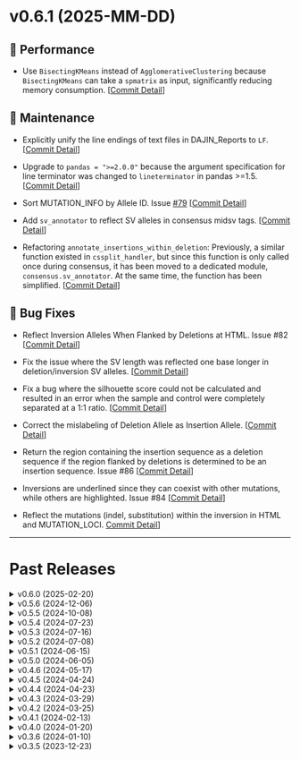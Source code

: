 <!-- TEMPLATE
# v0.0.0 (yyyy-mm-dd)
## 💥 Breaking
## 📝 Documentation
## 🚀 Performance
## 🌟 New Features
## 🐛 Bug Fixes
## 🔧 Maintenance
## ⛔️ Deprecated
+ commitMessage. Issue #XX [[Commit Detail](https://github.com/akikuno/DAJIN2/commit/xxxxx)]
-->

<!-- ############################################################# # -->

# v0.6.1 (2025-MM-DD)

## 🚀 Performance

- Use `BisectingKMeans` instead of `AgglomerativeClustering` because `BisectingKMeans` can take a `spmatrix` as input, significantly reducing memory consumption. [[Commit Detail](https://github.com/akikuno/DAJIN2/commit/19fe3549584ee1b1c8ccb67c3d364434f5ad392c)]

## 🔧 Maintenance

+ Explicitly unify the line endings of text files in DAJIN_Reports to `LF`. [[Commit Detail](https://github.com/akikuno/DAJIN2/commit/695d67a7b6de3f29381bd4299fddc6106028d5c2)]

+ Upgrade to `pandas = ">=2.0.0"` because the argument specification for line terminator was changed to `lineterminator` in pandas >=1.5. [[Commit Detail](https://github.com/akikuno/DAJIN2/commit/65b421569e8be93e06c496827c8de1c62b9f47e0)]

+ Sort MUTATION_INFO by Allele ID. Issue [#79](https://github.com/akikuno/DAJIN2/issues/79) [[Commit Detail](https://github.com/akikuno/DAJIN2/commit/891096d963d408e454d26f3eab26a5cee6426b3a)]

+ Add `sv_annotator` to reflect SV alleles in consensus midsv tags. [[Commit Detail](https://github.com/akikuno/DAJIN2/commit/1f8a89d50c53427ae4166e5d48f57466441c2f50)]

+ Refactoring `annotate_insertions_within_deletion`: Previously, a similar function existed in `cssplit_handler`, but since this function is only called once during consensus, it has been moved to a dedicated module, `consensus.sv_annotator`. At the same time, the function has been simplified. [[Commit Detail](https://github.com/akikuno/DAJIN2/commit/88988db9cfeb44fd95f377a38eb434289ac812b5)]
 
## 🐛 Bug Fixes

+ Reflect Inversion Alleles When Flanked by Deletions at HTML. Issue #82 [[Commit Detail](https://github.com/akikuno/DAJIN2/commit/c7bb3cfacf724dd0a4298c432bdda878f5a72de4)]

+ Fix the issue where the SV length was reflected one base longer in deletion/inversion SV alleles. [[Commit Detail](https://github.com/akikuno/DAJIN2/commit/cb39c83d3bea0f3d507dbc4d22c5a58f6d3cee3f)]

+ Fix a bug where the silhouette score could not be calculated and resulted in an error when the sample and control were completely separated at a 1:1 ratio. [[Commit Detail](https://github.com/akikuno/DAJIN2/commit/c4f36483a03584f52299e2cba81d9eaf9d19425d)]

+ Correct the mislabeling of Deletion Allele as Insertion Allele. [[Commit Detail](https://github.com/akikuno/DAJIN2/commit/b9e38830e588823fc687363dee343f70fd5b6fae)]

+ Return the region containing the insertion sequence as a deletion sequence if the region flanked by deletions is determined to be an insertion sequence. Issue #86 [[Commit Detail](https://github.com/akikuno/DAJIN2/commit/eef0c0d1b2658cd22ebca1108495aed2adea6e20)]

+ Inversions are underlined since they can coexist with other mutations, while others are highlighted. Issue #84 [[Commit Detail](https://github.com/akikuno/DAJIN2/commit/ccdc98b97052dbbb27b8c75b3dd1b888620a4e11)]

+ Reflect the mutations (indel, substitution) within the inversion in HTML and MUTATION_LOCI. [Commit Detail](https://github.com/akikuno/DAJIN2/commit/d0316c52cc129cf8d104cd1cce9c5eedff9898ce)]

<!-- ############################################################# # -->



-------------------------------------------------------------

# Past Releases

<!-- <details>
<summary> v0.X.X (2025-MM-DD) </summary>

</details> -->


<!-- ############################################################# # -->

<details>
<summary> v0.6.0 (2025-02-20) </summary>

## 💥 Breaking

+ Add `preprocess.sv_detector` to detect SV (Insertion/Deletion/Inversion) alleles. Issue #33 [[Commit Detail](https://github.com/akikuno/DAJIN2/commit/710e2a860abd9899d0b7378a58e1d672754c43db)]

+ Add `html_builder` to display SV alleles. Issue #31 [[Commit Detail](https://github.com/akikuno/DAJIN2/commit/1ba73f00ac72a5191749248469fab639c9e1e429)]

## 📝 Documentation

+ Upgrade Python version from 3.10 to 3.12 in README.md. Issue #74 [[Commit Detail](https://github.com/akikuno/DAJIN2/commit/9499666e78c669debe8e5f600dc6a8f82253bae8)]


## 🚀 Performance

+ Simplify feature extraction using `extract_n_features` to reduce computational costs. [[Commit Detail](https://github.com/akikuno/DAJIN2/commit/cc4665719f9eedfa0457cc07d1bc3ca2142c574e)]

+ To avoid overlooking minor alleles, the number of reads is increased from 10,000 to 100,000 during downsampling. [[Commit Detail](https://github.com/akikuno/DAJIN2/commit/7e3e08dec5d71769f917a58f63bf5af6df230ed4)]

## 🔧 Maintenance

+ Increase the SV allele number to at least two digits (e.g., `deletion01`). [[Commit Detail](https://github.com/akikuno/DAJIN2/commit/75367ea57fc1d3a4a9d86ea7e085a707da7ccdb3)]

+ Display the currently processing NAME in batch mode. [[Commit Detail](https://github.com/akikuno/DAJIN2/commit/c713f3198a9cc3f27854fec71c4c1da8959b4053)]

+ By appending a UUID to the log file, potential filename duplication can be prevented. [[Commit Detail](https://github.com/akikuno/DAJIN2/commit/41a8b183c47642ad2c2f171d02c779fd8f817c55)]

</details>

<details>
<summary> v0.5.6 (2024-12-06) </summary>

## 💥 Breaking

+ Support for PacBio HiFi reads. [[Commit Detail](https://github.com/akikuno/DAJIN2/commit/69773342d3bf157f28db013d62796be43ae297e7)]

+ Add `preprocess.sequence_error_handler` to exclude Nanopore sequence errors from the analysis. Issue: #60 
  + Initial commit [[Commit Detail](https://github.com/akikuno/DAJIN2/commit/329493dbfe6c0d03a6f8aadaab88911900f35dbb)]
  + Since most Nanopore sequencing errors occur due to read interruptions, `parse_midsv_from_csv` classifies entries as either Unknown or Other (M). [[Commit Detail](https://github.com/akikuno/DAJIN2/commit/809c22be361b0566e46ea94b5dec37b8a4659244)]
  + Instead of strategies like Cosine similarity or HDBSCAN, the Jaro-Winkler distance is explicitly used as a string similarity metric. Jaro-Winkler was chosen because Levenshtein would be too time-consuming. [[Commit Detail](https://github.com/akikuno/DAJIN2/commit/809c22be361b0566e46ea94b5dec37b8a4659244)]

+ Add `sr` presets to all execusions in `preprocess.mapping`. Issue: #55 [[Commit Detail](https://github.com/akikuno/DAJIN2/commit/682a20f3e71206fbd55369b5ff0dea799881aa67)]

+ Increase the sensitivity by lowering the mutation detection threshold from 0.5% to 0.1% to detect mutations around 0.75%. [[Commit Detail](https://github.com/akikuno/DAJIN2/commit/0e19752c1a4100d5a9121d54a563698642dc35c1)]

+ Use `AgglomerativeClustering` instead of Constrained KMeans because AgglomerativeClustering provides a more global clustering approach, and Constrained KMeans was not very useful due to the unreliability of its `min_cluster_size`. [[Commit Detail](https://github.com/akikuno/DAJIN2/commit/b81711e553edccaec4d6396cf940081163a18471)]

+ Output seqence error reads as `BAM/{name}/sequence_errors.bam`. Issue: #61 [[Commit Detail](https://github.com/akikuno/DAJIN2/commit/b2e717faa5ed17cdc18217d537cf49de6ca7c0b4)]

## 🚀 Performance

+ Downsampling the sample reads to a maximum of 10,000. Issue: #58 [[Commit Detail](https://github.com/akikuno/DAJIN2/commit/33c2120b59c80afe7f76165b2410b8ffe51410bd)]

## 🐛 Bug Fixes

+ Fix a bug where a element of dict with empty values was left behind after minor insertions were removed.  [[Commit Detail](https://github.com/akikuno/DAJIN2/commit/dcd66324999fbf2054b1310b879f81baf0fa7a92)]

## 🔧 Maintenance

+ With the end of security support for Python 3.8 in October 2024, we have updated DAJIN2 to support Python 3.9 or later. [[Commit Detail](https://github.com/akikuno/DAJIN2/commit/0967c463386a48639a614849b3d3e4453079c8b1)]

+ Replace typing.Generator to collections.abc.Iterator Since typing.Generator is deprecated. Issue: #53 [[Commit Detail](https://github.com/akikuno/DAJIN2/commit/f85964a4b8027b547b7b3e370b9e86ff8dda36be)]

+ Automatically retrieve version information using `importlib.metadata.version` Issue: #59 [[Commit Detail](https://github.com/akikuno/DAJIN2/commit/4cf75078b5e7f487b07650e934d63448bc3a328e)]

+ Move the FASTX IO processing to `utils.io`. Issue: #66 [[Commit Detail](https://github.com/akikuno/DAJIN2/commit/cca3db0b13ac53e082e2272f7ee7f593f905bd25)]

+ Add E2E tests in Github Actions. [[Commit Detail](https://github.com/akikuno/DAJIN2/commit/8fb93621ae7b9c4e867a68e9160c3295bfb0f872)]

</details>


<details>
<summary> v0.5.5 (2024-10-08) </summary>

## 📝 Documentation

+ Add `FAQ.md` and `FAQ_JP.md` to address the question: "Why is the read count of the Control sample lower in the output BAM file?". [[Commit Detail](https://github.com/akikuno/DAJIN2/commit/b238d21fbb7cd3330a147bdde65b726278447649)]

## 🔧 Maintenance

+ Integrating insertion and inversion detection: Issue #31
  + Add sv_handler [[Commit Detail](https://github.com/akikuno/DAJIN2/commit/d994d845b0b8ed0fa8affed7992f1d95bf163073)]

  + Modify arguments of `is_insertion` to `is_sv` [[Commit Detail](https://github.com/akikuno/DAJIN2/commit/f2d3dc4ca2dff60fc869fb1f5b6b08f54490b564)]

  + Remame `insertions_to_fasta.generate_insertions_fasta` to `insertion_detector.detect_insertions` because the function is not only for generating fasta files but also for generating csv tag. [[Commit Detail](https://github.com/akikuno/DAJIN2/commit/63c9d63bad627f529f272ea90c035e236f9dd1fb)]

+ Remove unused dependencies
  + `networkx`: Issue #49 [[Commit Detail](https://github.com/akikuno/DAJIN2/commit/524186bdce9e28d6357378d0baeb45670d2e22ed)]

</details>



<details>
<summary> v0.5.4 (2024-07-23) </summary>

## 💥 Breaking

+ Use simulated annealing to optimize cluster assignments in `clustering.constrained_kmenas` [[Commit Detail](https://github.com/akikuno/DAJIN2/commit/b07b626c1def93022e79840e1e6e393fa400cefb)]
  + Since `ortools` is not installable on osx-arm64 in Bioconda, I implemented alternative smethods to calculate min_cost_flow.

+ Change the criteria for terminating clustering. [[Commit Detail](https://github.com/akikuno/DAJIN2/commit/db6ec7245d0d1a7ff7204574cffdfd945ee5e854)]
  + The following termination criteria have been added:
    - Minimum cluster size is less than or equal to 0.5% of the sample's read number.
    - Decrease in the proportion of samples with a silhouette score of 0.25 or higher.
  + The following termination criterion has been removed:
    - Adjusted Rand Index >= 0.95, as it led to early termination when minor clusters were generated.

+ The threshold for `clustering.strand bias` determination has been loosened. [[Commit Detail](https://github.com/akikuno/DAJIN2/commit/5bbaa7d363bce03d6fbd4ba7fdf1c00e938d9809)]
  + This adjustment addresses cases like `+:13, -:2` (0.87) observed in `example_flox/flox-1nt-deletion`.
  + Since the minor allele is particularly susceptible, further adjustments may be necessary in the future.

## 🌟 New Features

+ Support for Apple Silicon (osx-arm64) in Bioconda. Issue: #46

</details>

<details>
<summary> v0.5.3 (2024-07-16) </summary>

## 💥 Breaking

- Update `clustering.clustering`: Use Constrained Kmeans clustering to address the issue of cluster imbalance where extremely minor clusters were preferentially separated. Set `min_cluster_size` to 0.5% of the sample read count. [[Commit Detail](https://github.com/akikuno/DAJIN2/commit/c1b14e73d8a95fdb39e510a7a90e501d596b7f3a)]
  - As a result, `clustering.label_merger.py` is no longer needed and has been removed.

- Update `consensus.call_consensus`: For mutations determined to be sequence errors, we previously replaced them with unknown (`N`), but this `N` had low interpretability. Therefore, mutations that DAJIN2 determines to be sequence errors will now be assigned the same base as the reference genome. [[Commit Detail](https://github.com/akikuno/DAJIN2/commit/1f46215ae7054c4da088c638ad82e41dd0dc7227)]

## 🐛 Bug Fixes

- Due to a bias in `classifiler.calc_match` where alleles with shorter sequences were prioritized, the operation of dividing by sequence length has been removed. [[Commit Detail](https://github.com/akikuno/DAJIN2/commit/fa6fbd5a7f9693df3b067a3041df42198a0d65b7)]

- Fix `preporcess.mapping.generate_sam` to perform alignments with `map-ont` and `splice` in addition to `sr` for sequence lengths of 500 bp or less, and select the optimal prefix from these alignments. Issue: #45 [[Commit Detail](https://github.com/akikuno/DAJIN2/commit/9e7fb93f3c7b74095d2afd08bf3fa0bc00e6f367)]
</details>


<details>
<summary> v0.5.2 (2024-07-08) </summary>

## 📝 Documentation

+ Add `FAQ.md` and `FAQ_JP.md` to provide answers to questions. [[Commit Detail](https://github.com/akikuno/DAJIN2/commit/c2217b006494ae73fda422a17edaf39fb97e8898)]

## 🌟 New Features

- Update `mutation_extractor` [[Commit Detail](https://github.com/akikuno/DAJIN2/commit/9444ee701ee52adeb6271552eff70667fb49b854)]
  - Simplified the logic of the `is_dissimilar_loci` if statement. Additionally, changed the threshold for determining a mutation in Consensus from 75% to 50% (to accommodate the insertion allele in Cas3 Tyr Barcode10).
  - Updated `detect_anomalies` to use MLPClassifier to detect mutations more flexibly and accurately compared to the previous threshold setting with MiniBatchKMeans.

## 🔧 Maintenance

+ Make DAJIN2 compatible with Python 3.11 and 3.12. Issue: #43 [[Commit Detail](https://github.com/akikuno/DAJIN2/commit/8da9118f5c0f584ed1ab12541d5e410d1b9f0da8)]
  + pysam and mappy builds with Python 3.11 and 3.12 are now available on Bioconda.

+ Update GitHub Actions to test with Python 3.11 and 3.12. Issue: #43 [[Commit Detail](https://github.com/akikuno/DAJIN2/commit/54df79e60b484da429c1cbf6f12b0c19196452cc)]

+ Resolve the B023 Function definition does not bind loop variable `alignment_lengths` issue. [[Commit Detail](https://github.com/akikuno/DAJIN2/commit/9c85d2f0410494a9b71d9905fad2f9e4efe30ed7)]

+ Add `question.yml` in GitHub Issue template. [[Commit Detail](https://github.com/akikuno/DAJIN2/commit/1172fddd34c382f92b6778d6f30fd733b458cc04)]


## 🐛 Bug Fixes

+ Update `cssplits_handler._get_index_of_large_deletions`: Modified to split large deletions when a match of 10 or more bases is found within the identified large deletion. Issue: #42 [[Commit Detail](https://github.com/akikuno/DAJIN2/commit/0c97a9b5fb8cad2ebdaf91b796eed3ce80f5eeee)]

</details>

<details>
<summary> v0.5.1 (2024-06-15) </summary>

## 🌟 New Features

+ Enable to accept additional file formats as an input. Issue: #37
  + FASTA [[Commit Detail](https://github.com/akikuno/DAJIN2/commit/ee6d392cd51649c928bd604acafbab4b9d28feb1)]
  + BAM [[Commit Detail](https://github.com/akikuno/DAJIN2/commit/1f3a9812756f0a2607ece3551740e4c67955324c)]

## 📝 Documentation

+ Add a description of the procedure for accepting files generated by Dorado basecaller as input. Issue: #37 [[Commit Detail](https://github.com/akikuno/DAJIN2/commit/c9ebc020fa60980ba7aaaf9295975775ec07da6d)]


## 🔧 Maintenance

+ Specify the Python version to be between 3.8 and 3.10. [[Commit Detail](https://github.com/akikuno/DAJIN2/commit/5fae947eff7da0f7e1ed5e4ff3f95c911fd9f646)]

+ Change `mutation_exporter.report_mutations` to return list[list[str]]. Update the tests accordingly. [[Commit Detail](https://github.com/akikuno/DAJIN2/commit/7153cb143d621e136ca94bfe6b391f1d7b61d438)]

+ Apply formatting with Ruff [[Commit Detail](https://github.com/akikuno/DAJIN2/commit/aec9b697863ef06b4e86e248bebde6616f4eb54e)]

## 🐛 Bug Fixes

+ Add `reallocate_insertion_within_deletion` into `report.mutation_exporter` and reflected it in the mutation info. [[Commit Detail](https://github.com/akikuno/DAJIN2/commit/ed6a96e01bb40c77df9cd3a17a4c29524684b6f1)]

</details>

<details>
<summary> v0.5.0 (2024-06-05) </summary>

## 📝 Documentation

+ Update the issue template from md to yml and modify it to make it easier for users to fill out each item.  [[Commit Detail](https://github.com/akikuno/DAJIN2/commit/ee2c1784e3cb0e72fd09b7c7df577082c19c1a88)]


## 💥 Breaking

+ Extremely low-frequency alleles (less than 0.05%) are considered Nanopore sequence errors and are not clustered #36.
  + Configure `clustering.extract_labels` so that alleles with a low number of reads (0.05% or fewer or 5 reads or fewer) are not clustered. [[Commit Detail](https://github.com/akikuno/DAJIN2/commit/e671b5c84b4cf522faf51823e36fe075b049efcf)]
  + Change `clustering.clustering` to stop if the minimum value of the elements in the cluster is 0.5% or less. [[Commit Detail](https://github.com/akikuno/DAJIN2/commit/74609d5048a4ad8d7004886bf411b2ed4be7fa4b)]
  + Add `consensus.remove_minor_alleles` to remove minor alleles with fewer than 5 reads or less than 0.5% [[Commit Detail](https://github.com/akikuno/DAJIN2/commit/70f675d6a8ea90e9fca51639ddb2b4609e0f4c80)]


+ Save subsetted fastq of a control sample if the read number is too large (> 10,000 reads). The control will have a maximum of 10,000 reads to avoid excessive computational load. [[Commit Detail](https://github.com/akikuno/DAJIN2/commit/d21827f8bbeec326fa2aa4f28feadd6fdecaf554)]

+ If the read length is 500 bases or less, change the mappy preset to `sr`. [[Commit Detail](https://github.com/akikuno/DAJIN2/commit/6e56804ad40780e200f4e9c9ea23294b95443aba)]

+ Update `extract_best_preset` to prioritize `map-ont` and remove `splice` preset if inversion is observed. [[Commit Detail](https://github.com/akikuno/DAJIN2/commit/aa7f6925d6ef4a80a1ba0bbf2b75d8e549ae9863)]


Update the algorithms of `cssplits_hander.reallocate_insertion_within_deletion` to automate change point detection by incorporating temporal changes. [[Commit Detail](https://github.com/akikuno/DAJIN2/commit/7ed8ac8404d18b86c163c71ded6dd1ba784bce79)]



## 🔧 Maintenance

+ Update `deploy_pypi.yml` to use the latest version of Actions. Refer to [the latest official YAML for guidance](https://docs.github.com/actions/automating-builds-and-tests/building-and-testing-python#publishing-to-package-registries). [[Commit Detail](https://github.com/akikuno/DAJIN2/commit/1a54b40146acd21eee30a3a373c44b419d170ad4)]


+ Integrate `requirements.txt` and `MANIFEST.in` into `pyproject.toml` by replacing `setup.py` [[Commit Detail](https://github.com/akikuno/DAJIN2/commit/12f255c3a280098f0310755c51e966031c724932)]

+ Modify to record the execution command of DAJIN2 in the log file [[Commit Detail](https://github.com/akikuno/DAJIN2/commit/38c97a725f6dd3f00162325bf504142f8f8d6594)]

+ Add a test to check if the version in `test_version.sh` matches the version in `pyproject.toml` and `utils.config` [[Commit Detail](https://github.com/akikuno/DAJIN2/commit/a06cb4593ef1a11b3c9826f7ca5532a1bf83f67f)]


+ Rename `consensus.subset_clust` to `consensus.downsample_by_label` to clarify the function's purpose. [[Commit Detail](https://github.com/akikuno/DAJIN2/commit/f6e3f0bc2982996a7dbbc4126a80a7dedd076430)]


+ Update `extract_unique_insertions` to merge highly similar extracted insertion sequences. [[Commit Detail](https://github.com/akikuno/DAJIN2/commit/50fe99f42bcd0bae85bcd0eb4ee371a65f38ea14)]
  + Fix `extract_unique_insertions`: There is a bug where removing the key twice in fasta_insertions_unique caused the index and key to become misaligned in enumerate(distances) if i != key. Therefore, the removal of keys from fasta_insertions_unique is now done all at once at the end. [[Commit Detail](https://github.com/akikuno/DAJIN2/commit/162f248b4deee8c35512b84ec428baec65fd8466)]


+ Add control characters for `fastx_handler.sanitize_filename` as forbidden chars. [[Commit Detail](https://github.com/akikuno/DAJIN2/commit/6b74fce0caa0580c4629a132406206c27a66274d)]


+ Changed the naming convention for the temporary directory: `<sample_name>/<process_content>/<allele_name>/(<label_name>)/file_name`. Example: `flox/consensus/control/1/mutation_loci.pickle`. [[Commit Detail](https://github.com/akikuno/DAJIN2/commit/54fee2f48564c6a29fd5c4151126ba4246e9547c)]

+ Move `sanitze_name` function from `utils.fastx_handler`to `utils.io` [[Commit Detail](https://github.com/akikuno/DAJIN2/commit/a78bd5c0ad8f26bafe369da69607faf9a467c039)]


## 🐛 Bug Fixes

+ Removed `sam_handler.remove_overlapped_reads` to prevent unnecessary trimming of reads. [[Commit Detail](https://github.com/akikuno/DAJIN2/commit/a8991edc0620412c384760d0862e34cc4ea6c0f1)]

+ Fix `preprocess.insertions_to_fasta.remove_minor_groups` to delete the keys (insertion loci) when insertions are removed and result in an empty dict. This prevents errors when accessing non-existent keys in `subset_insertions`. [[Commit Detail](https://github.com/akikuno/DAJIN2/commit/ae8d887282035552c8fbe5c587e43844d5199952)]

+ Fix the bug in `cssplits_handler.convert_cssplits_to_cstag` where the insertion cs tag is not merged with the next cs tag if they have the same operator (e.g., `+A|+A|=T, =T`: before: `+aa=T=T`, after: `+aa=TT`). [[Commit Detail](https://github.com/akikuno/DAJIN2/commit/02d1b4c128004e02671e833136508328d699f53f)]

+ Modified the system to separate intermediate files using a directory structure instead of underscores (`_`), ensuring that no errors occur even if users use allele names containing underscores [[Commit Detail](https://github.com/akikuno/DAJIN2/commit/f70948315a114e0c182895ba4320233f26fc1025)]
  + Thank you @geedrn for reporting the issue #39!

</details>

<details>
<summary> v0.4.6 (2024-05-17) </summary>

## 💥 Breaking

+ Update the log file [Commit Detail](https://github.com/akikuno/DAJIN2/commit/f179c264193391e27f16c66d0f0153f8ae366005)
  + Add the version of DAJIN2 to the log file to track the version of the analysis.
  + Rename the log file to `DAJIN2_log_<current time>.txt` from `<current time>_DAJIN2.log` to enabling open the file in any text editor.

+ Update `mutation_extractor.is_dissimilar_loci` [Commit Detail](https://github.com/akikuno/DAJIN2/commit/2e141bfbbf41a8fe72d11acf159e1974143b7f4e)
  - Rename to `is_dissimilar_loci` from `identify_dissimilar_loci` to explicitly indicate that a boolean is returned.
  - Changed to use cosine distance instead of cosine similarity to make "difference from control" more intuitive.
  - Added a condition to ensure that the cosine distance is not dependent on the specific index: Calculate the cosine distance for 10 bases starting from the neighbor of the corresponding indel, and add the condition that the cosine distances of these adjacent 10 bases should be similar.

+ Update `preprocess.insertions_to_fasta.py` which detects unintended insertion alleles. [Commit Detail](https://github.com/akikuno/DAJIN2/commit/d8bbd9f50b163b6099a5e77c9f7f4de2f5fc08f7)
  + `clustering_insertions`: To accelerate MeanShift clustering, set `bin_seeding=True`. Additionally, because clustering decoys without variation becomes extremely slow, we have switched to using decoys that include slight variations.
  + `extract_unique_insertions`: Within `unintended insertion alleles`, alleles similar to the `intended allele` provided by the user are now excluded.
    + The similarity is defined as there being differences of more than 10 bases

+ Update `preprocess.insertions_to_fasta.clustering_insertions` to consider the length of each insertion sequence during clustering. This allows two alleles, such as `N,(30-base Insertion)` and `(30-base Insertion),N`, to be weighted with different scores as [(1, 30), (30, 1)], enabling correct clustering. [Commit Detail](https://github.com/akikuno/DAJIN2/commit/d41617d8386aa2a4f057cf44c293a1097fa146b6)

+ Update `preprocess.homopolymer_handler`: Scaling data to [0, 1] for cosine similarity, normalizing to match scales due to significant differences in mutation rates between samples and controls. [Commit Detail](https://github.com/akikuno/DAJIN2/commit/0ad27ca2fa7a12ce0cb80e938bc55c903113018f)

## 📝 Documentation

+ Add the descriptions about required Python version supporting from 3.8 to 3.10 due to a Bioconda issue to the README.md. [Commit Detail](https://github.com/akikuno/DAJIN2/commit/0b2f9bf8354e7ff72cc8f8925e1cae6dfba67468)


+ Enhance the descriptions in GitHub Issue templates to clarify their purpose. [Commit Detail](https://github.com/akikuno/DAJIN2/commit/08f3c71bf9f8b755e718eea79dd4a2562aa59297)


## 🔧 Maintenance

+ Move `DAJIN2_VERSION` to `utils.config.py` from `main.py` to make it easier to recognize its location. [Commit Detail](https://github.com/akikuno/DAJIN2/commit/f179c264193391e27f16c66d0f0153f8ae366005)

+ Update `io.read_csv` to return a `list[dict[str, str]]`, not `list[str]` to align the output format with `read_xlsx`. [Commit Detail](https://github.com/akikuno/DAJIN2/commit/d406d34fe990776b6dcecc306ba6fb521c9d0ea0)

+ Update `utils.input_validator` and `preprocess.genome_fetcher` to temporarily disable SSL certificate verification, allowing access to UCSC servers. [Commit Detail](https://github.com/akikuno/DAJIN2/commit/0392fb3fd5c7b87a0773c249ea6e496f69c5af35)

+ Add an example of flox knockin design to the `examples` [Commit Detail](https://github.com/akikuno/DAJIN2/commit/972c3e1b0d9cf04f9ff0d07dd0aaf29deef3b814)


+ Update `preprocess.insertions_to_fasta.py`: The label names for the insertions were not starting from 1, so they have been revised to begin at 1. [Commit Detail](https://github.com/akikuno/DAJIN2/commit/64721e353983447450357b26e0ce5b1ff949d865)

+ Change installer from pip to conda to install mappy in macos-latest (macos-14-arm64) in Github Action [Commit Detail](https://github.com/akikuno/DAJIN2/commit/e1bf83d8f356b5ab5144501de432f83a8394fb16)

## 🚀 Performance

+ Update `consensus.similarity_searcher` to cache onehot encoded controls to avoid redundant computations and increase processing speed. [Commit Detail](https://github.com/akikuno/DAJIN2/commit/0f96c69099cf97e2f4f5a795e224a887c4c667f9)

## 🐛 Bug Fixes

+ Debug `clustering.strand_bias_handler` [Commit Detail](https://github.com/akikuno/DAJIN2/commit/33e955f4afbfa5c30e3494ee97d1fffe33769778)
  + For `positive_strand_counts_by_labels: dict`, there was a bug that caused an error and halted execution when accessing a non-existent key. It has been fixed to output 0 instead.
  + Created a wrapper function `annotate_strand_bias_by_labels` for outputting strand bias. Fixed a bug where the second and subsequent arguments were not being correctly passed when reallocating clusters with strand bias.

+ Fix `preprocess.knockin_handler` to correctly identify the flox knock-in sites as deletions not present in the control.  [Commit Detail](https://github.com/akikuno/DAJIN2/commit/d4d267c99f8c51d3a3f88f67882bead66685f710)

+ Bug fix and update `reallocate_insertion_within_deletion` [Commit Detail](https://github.com/akikuno/DAJIN2/commit/2f356546999f645a8cb8d33a1fc2f64bc6742113)
  - In the script that considers the region between two deletions as an insertion sequence, the size of the other deletion was not taken into account. Even if there was a single base deletion, the entire sequence between the deletions was considered as an insertion sequence. 
  - Therefore, the region between two deletions is now defined as (1) identifying bins where deletions are enriched within appropriate bins (500 bp) continuously, and (2) extracting the precise break points from the start and end of these bins, implementing an algorithm to extract the large deletion region.


</details>

<!--  ------------------------------------------------------------- -->

<details>
<summary> v0.4.5 (2024-04-24) </summary>

## 🐛 Bug Fixes

+ In version 0.4.4 of strand_bias_handler.remove_biased_clusters, there was an error in the continuation condition for removing biased clusters, which has now been corrected. The correct condition should be 'there are alleles with and without strand bias **and** the iteration count is less than or equal to 1000'. Instead, it was incorrectly set to 'there are alleles with and without strand bias **or** the iteration count is less than or equal to 1000'. [Commit Detail](https://github.com/akikuno/DAJIN2/commit/b72b3855121d0da6ac80636089315ecc26464657)

</details>


<details>
<summary> v0.4.4 (2024-04-23) </summary>

## 💥 Breaking

+ Update the threshold from 5 to 0.5 at `identify_dissimilar_loci` to capture 1% minor alleles. [Commit Detail](https://github.com/akikuno/DAJIN2/commit/257b63819921dcf822b831d733f556acd4fec718)

+ Return smaller allele clustering labels (`labels_previous`) when the adjusted Rand index is sufficiently high to reduce predicted allele numbers.
 [Commit Detail](https://github.com/akikuno/DAJIN2/commit/8872daad03bc76acc80fb79fa7260dba73186fae)

## 🔧 Maintenance

+ Add the detailed discription at `identify_dissimilar_loci` to clarify the purpose of the function. [Commit Detail](https://github.com/akikuno/DAJIN2/commit/d2309a133e1bd1f09366477c830923b20e10ca6a)

+ Update a function name of `utils.io.check_excel_or_csv` to `utils.io.determine_file_type` for clarity. [Commit Detail](https://github.com/akikuno/DAJIN2/commit/38f3e2f429eadb3f16dc5f0f64e9b5b135d2cac0)

+ Update examples: In tyr_c230gt_01, the point mutation of Tyr was previously 0.7%, but has been increased to 1.0% by adding point mutation reads from tyr_c230gt_50. [Commit Detail](https://github.com/akikuno/DAJIN2/commit/8967dfd9cc79679be8c7a3e1052467bc57cc375b)

+ Rename `validate_columns_of_batch_file` in test_main.py. [Commit Detail](https://github.com/akikuno/DAJIN2/commit/fc7dc3b9799831b17753f5bbfbd3ca0b4d99e454)

+ Add tests of `strand_bias_handler` [Commit Detail](https://github.com/akikuno/DAJIN2/commit/50703a253f6fde01a002909a3f484141363bbab5)

+ Add type hints and comments in `return_labels` [Commit Detail](https://github.com/akikuno/DAJIN2/commit/02fd72d040865c1c8c81015d965ae12f6788b422)


</details>

<details>
<summary> v0.4.3 (2024-03-29) </summary>

<!-- ## 💥 Breaking -->
## 📝 Documentation

+ Update example dataset and a description of README.md/README_JP.md [Commit Detail](https://github.com/akikuno/DAJIN2/commit/2f9b57057f978b7870e80179c035564c4ee54a40)


<!-- ## 🚀 New Features -->
## 🐛 Bug Fixes

+ Update `preprocess.genome_fetcher_fetch_seq_coordinates` to accurately verify that the entire length of the input sequence is present within the reference sequence. Previously, partial 100% matches were inadvertently accepted; this revision aims to ensure the full alignment of the input sequence with the reference. [Commit Detail](https://github.com/akikuno/DAJIN2/commit/25584734e21e2c8da92d1de12bce498dfc341d03)

+ Update `report.bam_exporter` to be case-sensitive and consistent with directory names. This is to avoid errors caused by the difference between report/bam and report/BAM on Ubuntu, which is case-sensitive to directory names. [Commit Detail](https://github.com/akikuno/DAJIN2/commit/011b21ab32b6965a65e9b442bbf3f2854a44db8e)
  + Thank you @takeiga for reporting the issue #24 !


## 🔧 Maintenance

+ Change `threshold_readnumber` at `labem_merger.merge_labels` from 10 to 5 to capture 1% alleles from 500 total reads. [Commit Detail](https://github.com/akikuno/DAJIN2/commit/8448a8ec1f9efd4d15687a695ab993dc0a27efae)

+ Update the `requirements.txt` to install a newer version of the library. [Commit Detail](https://github.com/akikuno/DAJIN2/commit/d1cbf95b6a16ea720e0033e9a125d6201b99bcee)

+ Update `report.report_bam` and rename to `report.bam_exporter`: [Commit Detail](https://github.com/akikuno/DAJIN2/commit/011b21ab32b6965a65e9b442bbf3f2854a44db8e)
  + Use UUID instead of random number for the temporary file name.
  + Rename `realign` to `recalculate_sam_coodinates_to_reference` for the readability of the function name.
  + Add `convert_pos_to_one_indexed` to convert the 0-based position to 1-based position and suppress samtools warning.
    + Warning: `[W::sam_parse1] mapped query cannot have zero coordinate; treated as unmapped`
  + Add tests for the `write_sam_to_bam` function

+ Move `read_sam` function from sam_handler to io module. [Commit Detail](https://github.com/akikuno/DAJIN2/commit/f9b9382ab706530b0cd4c34d7ff8f8c79002b654)

+ Rename `report.report_mutation`, `report.report_files` to `report.mutation_exporter` and `report.sequence_exporter` to be more explicit. [Commit Detail](https://github.com/akikuno/DAJIN2/commit/35d8250876cd845623e63c898d7c608d27a82a45)

</details>


<details>
<summary> v0.4.2 (2024-03-25) </summary>

## 🔧 Maintenance

+ Remove multi-mapping reads, as multi-mapping reads are mostly reads that are locally mapped to low-complexity regions. [Commit Detail](https://github.com/akikuno/DAJIN2/commit/d00bea83366113ff0ccf80639b75bb7edbb4ed2f)

+ Create `preprocess.input_formatter.py` to summarize formatting functions to a module. [Commit Detail](https://github.com/akikuno/DAJIN2/commit/bb45bb81a8deb530109de18e794f63ecb088f651)

+ Refactor `directory_manager.py` [Commit Detail](https://github.com/akikuno/DAJIN2/commit/9d558304609935f9d3320cc1f6d7b3a46168d9e2)

+ Refactor `preprocess.__init__.py` [Commit Detail](https://github.com/akikuno/DAJIN2/commit/43ab68a135498b3e8192e1facbd085152e429f86)

+ To increase cohesion by functions of the same category into a single module, we have migrated `preprocess.fastx_parser` to `utils.fastx_handler`. [Commit Detail](https://github.com/akikuno/DAJIN2/commit/e9396369c47cb09af7d78c0f9eb71a5f225232e5)

+ Remove the packages that are no longer in use from `requirements.txt`. [Commit Detail](https://github.com/akikuno/DAJIN2/commit/43ab68a135498b3e8192e1facbd085152e429f86)

+ Add `read_sam` in sam_handler module. [Commit Detail](https://github.com/akikuno/DAJIN2/commit/b37b3750f76ef354827229a7467e56a439225fe1)

+ Revise the docstring of `export_fasta_files`. [Commit Detail](https://github.com/akikuno/DAJIN2/commit/4c6fa03f61d8473e50c187e3bf4cb3e8685f2631)

+ Standardize to use `dataclass` instead of `NamedTuple`. [Commit Detail](https://github.com/akikuno/DAJIN2/commit/b7c34fbcda51ef037488f1f58564fa72128033f1)

</details>


<details>
<summary> v0.4.1 (2024-02-13) </summary>

## 📝 Documentation

- Added documentation for a new feature in `README.md`: DAJIN2 can now detect complex mutations characteristic of genome editing, such as insertions occurring in regions where deletions have occurred.

## 🚀 New Features

- Introduced `cssplits_handler.detect_insertion_within_deletion` to extract insertion sequences within deletions. This addresses cases where minimap2 may align bases that partially match the reference through local alignment, potentially failing to detect them as insertions. This enhancement ensures the proper detection of insertion sequences. [Commit Detail](https://github.com/akikuno/DAJIN2/commit/7651e20852b94ed4d5bb38539bb56229dcc8b763)

- Added `report.insertion_refractor.py` to include original insertion information in the consensus for mappings made by insertion. This addition enables the listing of both insertions and deletions within the insertion allele on a single HTML file. [Commit Detail](https://github.com/akikuno/DAJIN2/commit/e6c3b636bb2ba537d1341d1042341afd6583dd0b)

## 🔧 Maintenance

- Updated `insertions_to_fasta.py`. [Commit Detail](https://github.com/akikuno/DAJIN2/commit/7927feb0bb4f3091537aaebabd60a441456a3413)
  - Modified the approach to reduce randomness by replacing set or frozenset with list or tuple, and using `random.sample()` for subsetting reads.
  - Refactored `call_consensus_insertion_sequence`.
  - Fixed a bug in `extract_score_and_sequence` to ensure correct appending of scores for the insertions_merged_subset.

- Changed the function name of `report` to be more explicit. [Commit Detail](https://github.com/akikuno/DAJIN2/commit/93132c5beba17278c7d67b76817bb13dfaae57a3)

- Updated `utils.report_report_generator` [Commit Detail](https://github.com/akikuno/DAJIN2/commit/821f06f05b5ed2f4ba2d7baad6159d774d2e5db0)
  - Capitalized "Allele" (e.g., control) and "Allele type" (e.g., intact).
  - Changed the output format of read_all and read_summary from CSV to XLSX.
  - Corrected the order of the Legend to follow a logical sequence from control to sample, and then to specific insertions.

- Updated `utils.io.read_xlsx` to switch from using pandas to openpyxl due to the DeprecationWarning in Pandas being cumbersome. [Commit Detail](https://github.com/akikuno/DAJIN2/commit/5d942bace8417bb973441b360a0ec31d77d81e24)

## 🐛 Bug Fixes

- Added `=` to the prefix for valid cstag recognition when there is an `n` in inversion. [Commit Detail](https://github.com/akikuno/DAJIN2/commit/747ff3ece221a8c1e4f1ba1b696c4751618b4992)

- Modified the io.load_from_csv function to trim spaces before and after each field, addressing an error caused by spaces in batch.csv. [Commit Detail](https://github.com/akikuno/DAJIN2/commit/f5d49230f8ebd37061a27d6767d3c1954b8f8576)

## ⛔️ Deprecated

- Removed `reads_all.csv`. This CSV file, which showed the allele for each read, is no longer reported due to its limited usefulness and because the same information can be obtained from the BAM file. [Commit Detail](https://github.com/akikuno/DAJIN2/commit/76e3eaee320deb79cbf3cf97cc6aed69c5bbc3ef)

</details>


<details>
<summary> v0.4.0 (2024-01-20) </summary>

## 💥 Breaking

+ Changed the input from a path to a FASTQ file to **a path to a directory**: The output of Guppy is now stored in multiple FASTQ files under the `barcodeXX/` directory. Previously, it was necessary to combine the FASTQ files in the `barcodeXX/` directory into one and specify it as an argument. With this revision, it is now possible to directly specify the `barcodeXX` directory, allowing users to seamlessly proceed to DAJIN2 analysis after Guppy processing.
[Commit Detail](https://github.com/akikuno/DAJIN2/commit/d35ce6f89278d0361cc2b5b30fecfabbc66aa1c4)

## 📝 Documentation

+ Changed `conda config --set channel_priority strict` to `conda config --set channel_priority flexible` for installation process in TROUBLESHOOTING.md. [Commit Detail](https://github.com/akikuno/DAJIN2/commit/c95681a8f2b6e725b0b737498981ad767eab842c)

## 🚀 New Features

+ Apple Silicon (ARM64) supoorts. [Commit Detail](https://github.com/akikuno/DAJIN2/commit/435bab6c56cb2172601d4b37488850fe48046f9c)

+ Changed the definition of the minor allele from a read number of less than or equal to 10 to less than or equal to 5. This is based on the assumption that one sample contains 1000 reads, where 0.5% corresponds to 5 reads. [Commit Detail](https://github.com/akikuno/DAJIN2/commit/80a3ddcf7cac3eed2bcc76b88ea534873af4dd90)


## 🔧 Update

+ Update `preprocess.insertion_to_fasta` to facilitate the discrimination of Insertion alleles, the Reference for Insertion alleles has been saved in FASTA/HTML directory. [Commit Detail](https://github.com/akikuno/DAJIN2/commit/5899543077f0398863b6316d8c3e953b5f125f55)

+ Update `insertions_to_fasta.extract_enriched_insertions`: Previously, it calculated the presence ratio of insertion alleles separately for samples and controls, filtering at 0.5%. However, due to a threshold issue, some control insertions were narrowly missing the threshold, resulting in them being incorrectly identified as sample-specific insertions. To rectify this, the algorithm now clusters samples and controls together, excluding clusters where both types are mixed. This modification allows for the extraction of sample-specific insertion alleles. [Commit Detail](https://github.com/akikuno/DAJIN2/commit/65030daba7c56a6c3f3f685832084b71c6b2e1c3)

+ Updated `preprocess.insertions_to_fasta.count_insertions` of the counting method to treat similar insertions as identical. Previously, the same insertion was erroneously counted as different ones due to sequence errors. [Commit Detail](https://github.com/akikuno/DAJIN2/commit/7bc18f486253e876d51a296f64909e1c73114e79)

+ Updated `preprocess.insertions_to_fasta.merge_similar_insertions`: Previously, clustering was done using MiniBatchKMeans, but this method had an issue where it excessively clustered when only highly similar insertion sequences existed. Therefore, a strategy similar to `extract_enriched_insertions` was adopted, changing the algorithm to one that mixes with a uniform distribution of random scores before clustering. [Commit Detail](https://github.com/akikuno/DAJIN2/commit/fb7074cab9d9e4e3d293cb5487a3525a5faf06fd)

+ Added `preprocess.insertions_to_fasta.clustering_insertions`: Combined the clustering methods used in `extract_enriched_insertions` and `merge_similar_insertions` into a common function. [Commit Detail](https://github.com/akikuno/DAJIN2/commit/6d7ff79351c5f60320b2269accb0e3bc159fdd5b)


+ Moved the `call_sequence` function to the `cssplits_handler` module. [Commit Detail](https://github.com/akikuno/DAJIN2/commit/ef5b0bf41ab33a7e8d06d33fe7fa6c27a443742a)

## 🐛 Bug Fixes

+ Debug `clustering.merge_labels` to be able to correctly revert minor labels back to parent labels. [Commit Detail](https://github.com/akikuno/DAJIN2/commit/8127a94e042328b87e456d3748ebea66a845ba1a)


+ Updated `utils.input_validator.validate_genome_and_fetch_urls` to obtain `available_server` more explicitly. Previously, it relied on HTTP response codes, but there were instances where the UCSC Genome Browser showed a normal (200) response while internally being in error. Therefore, with this change, a more explicit method is employed by searching for specific keywords present in the normal HTML, to determine if the server is functioning correctly. [Commit Detail](https://github.com/akikuno/DAJIN2/commit/24a02591e8a146030012dbf564e4b6cd98d42139)

+ Added `config.reset_logging` to reset the logging configuration. Previously, when batch processing multiple experiment IDs (names), a bug existed where the log settings from previous experiments remained, and the log file name was not updated. However, with this change, log files are now created for each experiment ID. [Commit Detail](https://github.com/akikuno/DAJIN2/commit/b83669c627710a5e358f934212e961373203ee52)

+ Debugged `core.py`: Modified the specification of `paths_predefined_fasta` to accept input from user-entered ALLELE data. Previously, it accepted fasta files stored in the fasta directory. However, this approach had a bug where fasta files left over from a previously aborted run (which included newly created insertions) were treated as predefined. This resulted in new insertions being incorrectly categorized as predefined. [Commit Detail](https://github.com/akikuno/DAJIN2/commit/6dd9247f010eb6168157ae9236a634efcfb84a5f)

</details>

<details>
<summary> v0.3.6 (2024-01-10) </summary>

## 📝 Documentation

- Added a quick guide for installation to TROUBLESHOOTING.md. [Commit Detail](https://github.com/akikuno/DAJIN2/commit/cefed0ff4d04282b9915486be07de85b2b77b657)

## 🚀 Update

### Preprocess

- Updated `input_validator.py`: The UCSC Blat server sometimes returns a 200 HTTP status code even when an error occurs. In such cases, "Very Early Error" is indicated in the title. Therefore, we have made it so that it returns False in those situations. [Commit Detail](https://github.com/akikuno/DAJIN2/commit/4ad9c9ef8bd963a6e20c1721480aed0fe7922760)

- Simplified `homopolymer_handler.py` for error detection using cosine similarity. [Commit Detail](https://github.com/akikuno/DAJIN2/commit/21c2596805c36074f360285600e60ee76b948908)

- Updated `mutation_extractor.py` to use cosine similarity to filter dissimilar loci. [Commit Detail](https://github.com/akikuno/DAJIN2/commit/c9f5aa7b48581e58d99fe8c31275c422756aa9f1)

- Updated the `mutation_extractor.identify_dissimilar_loci` so that it unconditionally returns True if the 'sample' shows more than 5% variation compared to the 'control'. [Commit Detail](https://github.com/akikuno/DAJIN2/commit/0cbec5217fdfba6886979eb86cf970b587e83e5f)

- Added `preprocess.midsv_caller.convert_consecutive_indels_to_match`: Due to alignment errors, instances where a true match is mistakenly replaced with "insertion following a deletion" are corrected. For example, "=C,=T" mistakenly replaced by "-C,+C|=T" is reverted back to "=C,=T". [Commit Detail](https://github.com/akikuno/DAJIN2/commit/69c56fa904ef847dc5b0e2dcdb90303409412d0f)

### Classification

- Added `allele_merger.merge_minor_alleles` to reclassify alleles with fewer than 10 reads to suppress excessive subdivision of alleles. [Commit Detail](https://github.com/akikuno/DAJIN2/commit/b0752960def313e237ccf7d44542f9810cad0c00)

### Clustering

- Added the function `merge_minor_cluster` to revert labels clustered with fewer than 10 reads back to the previous labels to suppress excessive subdivision of alleles. [Commit Detail](https://github.com/akikuno/DAJIN2/commit/4bd9f7dd806d192475d8d4f20c1e50c37281d64e)

- Updated `generate_mutation_kmers` to consider indices not registered in mutation_loci as mutations by replacing them with "@". For example, "=G,=C,-C" and "=G,=G,=C" become "@,@,@" in both cases, making them the same and ensuring they do not affect clustering. [Commit Detail](https://github.com/akikuno/DAJIN2/commit/9eefaaa1a9be3922b60655292c0a310e0f5fc76d)

### Consensus

- Implemented `LocalOutlierFactor` to filter abnormal control reads. [Commit Detail](https://github.com/akikuno/DAJIN2/commit/94c48da01fc039902c97a23ddea47dd5f2b42ab4)

</details>


<details>
<summary> v0.3.5 (2023-12-23) </summary>

## 📝 Documentation

+ [x] Added `ROADMAP.md` to track the progress of the project [Commit Detail](https://github.com/akikuno/DAJIN2/commit/cf05d3e5c9b1d3ee806d66c9c1d9f8079863e312)
+ [x] Added *Prerequisites* section to README.md [Commit Detail](https://github.com/akikuno/DAJIN2/commit/7d5a3cd8305f9d414a492f5223d5dbec7399aa46)

## 🚀 Features

### Preprocessing

+ [x] Updated `homopolymer_handler.get_counts_homopolymer` to change to count mutations in homopolymer regions considering only the control [Commit Detail](https://github.com/akikuno/DAJIN2/commit/e5d061750c66bdc225fcddfae6e2d2a12fe49ad2)

### Clustering

+ [x] Changed clustering algorithm from KMeans to BisectingKMeans to handle larger dataset [Commit Detail](https://github.com/akikuno/DAJIN2/commit/7733524625de77c814496791a461eb7bbff54d0e)

### Consensus

+ [x] Added `convert_consecutive_indels_to_match` to offset the effect when the same base insertion/deletion occurs consecutively [Commit Detail](https://github.com/akikuno/DAJIN2/commit/a678615b4ffeeefdc9509f49651698281b1aff22)

+ [x] Added `similarity_searcher.py` to extract control reads resembling the consensus sequence, thereby enhancing the accuracy of detecting sample-specific mutations. [Commit Detail](https://github.com/akikuno/DAJIN2/commit/98a8a45e13835502f7dea2622274da81bbbc3ba3)

+ [x] Changed the method in `clust_formatter.get_thresholds`` to dynamically define the thresholds for ignoring mutations, instead of using fixed values.[Commit Detail](https://github.com/akikuno/DAJIN2/commit/2249d1601ad619a7db0fcc9ebf79d63f8dcf164b)

+ [x] Removed code that was previously commented out [Commit Detail](https://github.com/akikuno/DAJIN2/commit/2249d1601ad619a7db0fcc9ebf79d63f8dcf164b)

+ [x] Add `is_consensus` argument: When it comes to consensus, if the difference between sample and control is more than 20%, it is unconditionally considered a mutation. [Commit Detail](https://github.com/akikuno/DAJIN2/commit/7bca4590f97e1858304c3e9fb66c54a279dfcdf0)


## 🐛 Bug Fixes

+ None

## 🔧 Maintenance

+ [x] Modified batch processing to run on a single CPU thread per process [Commit Detail](https://github.com/akikuno/DAJIN2/commit/7b43e36b9482cceabe79f47814f62f69d46b7d3e)

+ [x] Simplifed import path [Commit Detail](https://github.com/akikuno/DAJIN2/commit/6e2d1726edc49fc638b87526a3f4fcbf1eead4e0)
  + `preprocess.midsv_caller.execute` to `preprocess.generate_midsv`
  + `preprocess.mapping.generate_sam` to `preprocess.generate_sam`

+ [x] Added tests to `consensus.convert_consecutive_indels_to_match` [Commit Detail](https://github.com/akikuno/DAJIN2/commit/c4932dc1c0776b604122558331a9fb41a29244af)

## ⛔️ Deprecated

+ None

</details>
